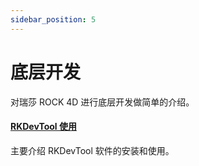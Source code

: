 ```yaml
---
sidebar_position: 5
---
```


# 底层开发

对瑞莎 ROCK 4D 进行底层开发做简单的介绍。

#### [RKDevTool 使用](/rock4/rock4d/low-level-dev/tool_rkdevtool)

主要介绍 RKDevTool 软件的安装和使用。
